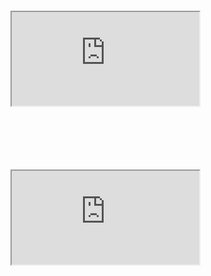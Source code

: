 <iframe src="" style="width: 200px; height: 100px; border: 0px">
</iframe>
<iframe src="http://3a5e8fcd6de7.ngrok.io/#/notebook/2FBV8R4MG/paragraph/paragraph_1592868428236_-95018284?asIframe">
</iframe>
<iframe src="" style="width: 200px; height: 100px; border: 0px">
  </iframe>
<iframe src="https://3a5e8fcd6de7.ngrok.io/#/notebook/2FBV8R4MG/paragraph/paragraph_1592868360220_-1800748781?asIframe">
  </iframe>
